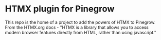 # HTMX plugin for Pinegrow
This repo is the home of a project to add the powers of HTMX to Pinegrow. From the HTMX.org docs - "HTMX is a library that allows you to access modern browser features directly from HTML, rather than using javascript."